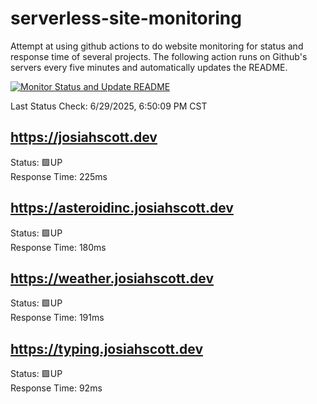 # serverless-site-monitoring
Attempt at using github actions to do website monitoring for status and response time of several projects. The following action runs on Github's servers every five minutes and automatically updates the README.  

[![Monitor Status and Update README](https://github.com/JosiahSco/serverless-site-monitoring/actions/workflows/monitor.yaml/badge.svg)](https://github.com/JosiahSco/serverless-site-monitoring/actions/workflows/monitor.yaml)

Last Status Check: 6/29/2025, 6:50:09 PM CST

## https://josiahscott.dev
Status: 🟩UP  
Response Time: 225ms

## https://asteroidinc.josiahscott.dev
Status: 🟩UP  
Response Time: 180ms

## https://weather.josiahscott.dev
Status: 🟩UP  
Response Time: 191ms

## https://typing.josiahscott.dev
Status: 🟩UP  
Response Time: 92ms

